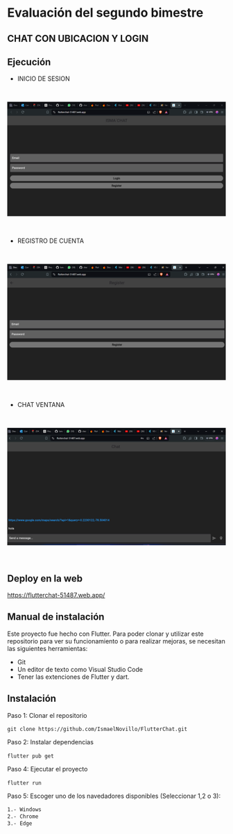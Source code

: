 # Evaluación del segundo bimestre
##  CHAT CON UBICACION Y LOGIN 


## Ejecución
* INICIO DE SESION 
<br>

![alt text](image.png)

<br>

* REGISTRO DE CUENTA
<br>

![alt text](image-1.png)

<br>

* CHAT VENTANA
<br>

![alt text](image-2.png)

<br>



## Deploy en la web
https://flutterchat-51487.web.app/



## Manual de instalación
Este proyecto fue hecho con Flutter.
Para poder clonar y utilizar este repositorio para ver su funcionamiento o para realizar mejoras, se necesitan las siguientes herramientas:

* Git
* Un editor de texto como Visual Studio Code
* Tener las extenciones de Flutter y dart.

## Instalación
Paso 1: Clonar el repositorio

```
git clone https://github.com/IsmaelNovillo/FlutterChat.git 
```

Paso 2: Instalar dependencias
<br>

```flutter pub get```

Paso 4: Ejecutar el proyecto
<br>

```flutter run```

Paso 5: Escoger uno de los navedadores disponibles (Seleccionar 1,2 o 3):

```
1.- Windows
2.- Chrome
3.- Edge
```
